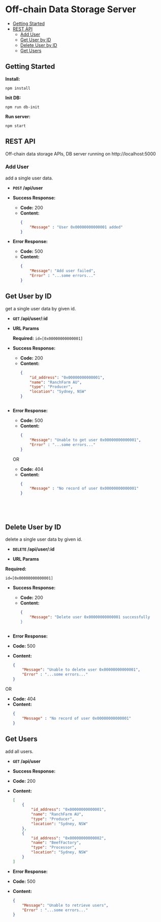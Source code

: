 # Off-chain Data Storage Server
- [Getting Started](#Getting-Started)
- [REST API](#rest-api)
    - [Add User](#Add-User)
    - [Get User by ID](#Get-User-by-ID)
    - [Delete User by ID](#Delete-User-by-ID)
    - [Get Users](#Get-Users)

## Getting Started
**Install:** 
  ```
  npm install
  ```
**Init DB:** 
  ```
  npm run db-init
  ```
**Run server:** 
  ```
  npm start
  ```

## REST API
  Off-chain data storage APIs, DB server running on http://localhost:5000

### Add User
add a single user data.

* **`POST` /api/user** 


* **Success Response:**

  * **Code:** 200 <br />
  * **Content:** 
    ```json
    { 
        "Message" : "User 0x00000000000001 added" 
    }
    ```

* **Error Response:**

  * **Code:** 500 <br />
  * **Content:** 
    ```json
    { 
        "Message": "Add user failed",
        "Error" : "...some errors..."
    }    
    ```



**Get User by ID**
----
get a single user data by given id.

* **`GET` /api/user/:id**


*  **URL Params**

   **Required:**
   `id=[0x00000000000001]`

* **Success Response:**

  * **Code:** 200 <br />
  * **Content:** 
    ```json
    {
        "id_address": "0x00000000000001",
        "name": "RanchFarm AU",
        "type": "Producer",
        "location": "Sydney, NSW"
    }
  ```

* **Error Response:**

  * **Code:** 500 <br />
  * **Content:** 
    ```json
    { 
        "Message": "Unable to get user 0x00000000000001",
        "Error" : "...some errors..."
    }    
    ```

  OR

  * **Code:** 404 <br />
  * **Content:** 
    ```json
    { 
        "Message" : "No record of user 0x00000000000001" 
    }    
  ```




**Delete User by ID** 
----
delete a single user data by given id.

* **`DELETE`  /api/user/:id**


*  **URL Params**

  **Required:**

  `id=[0x00000000000001]`

* **Success Response:**

  * **Code:** 200 <br />
  * **Content:** 
    ```json
    { 
        "Message": "Delete user 0x00000000000001 successfully 
    }    
  ```

* **Error Response:**

* **Code:** 500 <br />
* **Content:** 
  ```json
  { 
      "Message": "Unable to delete user 0x00000000000001",
      "Error" : "...some errors..."
  }    
  ```
OR

* **Code:** 404 <br />
* **Content:** 
  ```json
  { 
      "Message" : "No record of user 0x00000000000001" 
  }    
  ```


**Get Users**
----
add all users.

* **`GET` /api/user**


* **Success Response:**

* **Code:** 200 <br />
* **Content:**
  ```json
  [
      {
          "id_address": "0x00000000000001",
          "name": "RanchFarm AU",
          "type": "Producer",
          "location": "Sydney, NSW"
      },
      {
          "id_address": "0x00000000000002",
          "name": "BeefFactory",
          "type": "Processor",
          "location": "Sydney, NSW"
      } 
  ]
  ```


* **Error Response:**

* **Code:** 500 <br />
* **Content:**
  ```json
  { 
      "Message": "Unable to retrieve users", 
      "Error" : "...some errors..." 
  }
  ```
        
       
    
        
